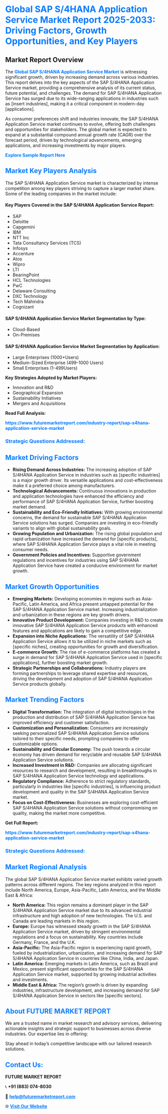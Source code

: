 <h1 style="color: #007BFF;">Global SAP S/4HANA Application Service Market Report 2025-2033: Driving Factors, Growth Opportunities, and Key Players</h1>

<section id="overview">
<h2>Market Report Overview</h2>
<p>The <a href="https://www.futuremarketreport.com/industry-report/sap-s4hana-application-service-market" style="color: #007BFF; text-decoration: none;"><strong>Global SAP S/4HANA Application Service Market</strong></a> is witnessing significant growth, driven by increasing demand across various industries. This report delves into the key aspects of the SAP S/4HANA Application Service market, providing a comprehensive analysis of its current status, future potential, and challenges. The demand for SAP S/4HANA Application Service has surged due to its wide-ranging applications in industries such as [insert industries], making it a critical component in modern-day [applications].</p>
<p>As consumer preferences shift and industries innovate, the SAP S/4HANA Application Service market continues to evolve, offering both challenges and opportunities for stakeholders. The global market is expected to expand at a substantial compound annual growth rate (CAGR) over the forecast period, driven by technological advancements, emerging applications, and increasing investments by major players.</p>
</section>

<section id="overview">
<p><a href="https://www.futuremarketreport.com/request-sample/reportId=51900" style="color: #007BFF; text-decoration: none;"><strong>Explore Sample Report Here</strong></a></p>
</section>

<section id="key-players">
<h2 style="color: #007BFF;">Market Key Players Analysis</h2>
<p>The SAP S/4HANA Application Service market is characterized by intense competition among key players striving to capture a larger market share. Some of the leading companies in the market include:</p>
<h4>Key Players Covered in the SAP S/4HANA Application Service Report:</h4>
<ul><li>SAP</li><li>Deloitte</li><li>Capgemini</li><li>IBM</li><li>NTT Inc</li><li>Tata Consultancy Services (TCS)</li><li>Infosys</li><li>Accenture</li><li>Atos</li><li>Wipro</li><li>LTI</li><li>BearingPoint</li><li>HCL Technologies</li><li>PwC</li><li>Delaware Consulting</li><li>DXC Technology</li><li>Tech Mahindra</li><li>Cognizant</li></ul>
<h4>SAP S/4HANA Application Service Market Segmentation by Type:</h4>
<ul><li>Cloud-Based</li><li>On-Premises</li></ul>

<h4>SAP S/4HANA Application Service Market Segmentation by Application:</h4>
<ul><li>Large Enterprises (1000+Users)</li><li>Medium-Sized Enterprise (499-1000 Users)</li><li>Small Enterprises (1-499Users)</li></ul>
<p><strong>Key Strategies Adopted by Market Players:</strong></p>
<ul>
<li>Innovation and R&D</li>
<li>Geographical Expansion</li>
<li>Sustainability Initiatives</li>
<li>Mergers and Acquisitions</li>
</ul>
</section>

<section>
<p><strong>Read Full Analysis: </strong></p><a href="https://www.futuremarketreport.com/industry-report/sap-s4hana-application-service-market" style="color: #007BFF; text-decoration: none;"><strong>https://www.futuremarketreport.com/industry-report/sap-s4hana-application-service-market</strong></a>
<h3 style="color: #007BFF;">Strategic Questions Addressed:</h3>
</section>

<section id="driving-factors">
<h2 style="color: #007BFF;">Market Driving Factors</h2>
<ul>
<li><strong>Rising Demand Across Industries:</strong> The increasing adoption of SAP S/4HANA Application Service in industries such as [specific industries] is a major growth driver. Its versatile applications and cost-effectiveness make it a preferred choice among manufacturers.</li>
<li><strong>Technological Advancements:</strong> Continuous innovations in production and application technologies have enhanced the efficiency and performance of SAP S/4HANA Application Service, further boosting market demand.</li>
<li><strong>Sustainability and Eco-Friendly Initiatives:</strong> With growing environmental concerns, the demand for sustainable SAP S/4HANA Application Service solutions has surged. Companies are investing in eco-friendly variants to align with global sustainability goals.</li>
<li><strong>Growing Population and Urbanization:</strong> The rising global population and rapid urbanization have increased the demand for [specific products], where SAP S/4HANA Application Service plays a vital role in meeting consumer needs.</li>
<li><strong>Government Policies and Incentives:</strong> Supportive government regulations and incentives for industries using SAP S/4HANA Application Service have created a conducive environment for market growth.</li>
</ul>
</section>

<section id="growth-opportunities">
<h2 style="color: #007BFF;">Market Growth Opportunities</h2>
<ul>
<li><strong>Emerging Markets:</strong> Developing economies in regions such as Asia-Pacific, Latin America, and Africa present untapped potential for the SAP S/4HANA Application Service market. Increasing industrialization and urbanization in these regions are key growth drivers.</li>
<li><strong>Innovative Product Development:</strong> Companies investing in R&D to create innovative SAP S/4HANA Application Service products with enhanced features and applications are likely to gain a competitive edge.</li>
<li><strong>Expansion into Niche Applications:</strong> The versatility of SAP S/4HANA Application Service allows it to be utilized in niche markets such as [specific niches], creating opportunities for growth and diversification.</li>
<li><strong>E-commerce Growth:</strong> The rise of e-commerce platforms has created a surge in demand for SAP S/4HANA Application Service used in [specific applications], further boosting market growth.</li>
<li><strong>Strategic Partnerships and Collaborations:</strong> Industry players are forming partnerships to leverage shared expertise and resources, driving the development and adoption of SAP S/4HANA Application Service products globally.</li>
</ul>
</section>

<section id="trending-factors">
<h2 style="color: #007BFF;">Market Trending Factors</h2>
<ul>
<li><strong>Digital Transformation:</strong> The integration of digital technologies in the production and distribution of SAP S/4HANA Application Service has improved efficiency and customer satisfaction.</li>
<li><strong>Customization and Personalization:</strong> Consumers are increasingly seeking personalized SAP S/4HANA Application Service solutions tailored to their specific needs, prompting companies to offer customizable options.</li>
<li><strong>Sustainability and Circular Economy:</strong> The push towards a circular economy has driven demand for recyclable and reusable SAP S/4HANA Application Service solutions.</li>
<li><strong>Increased Investment in R&D:</strong> Companies are allocating significant resources to research and development, resulting in breakthroughs in SAP S/4HANA Application Service technology and applications.</li>
<li><strong>Regulatory Compliance:</strong> Adherence to strict regulatory standards, particularly in industries like [specific industries], is influencing product development and quality in the SAP S/4HANA Application Service market.</li>
<li><strong>Focus on Cost-Effectiveness:</strong> Businesses are exploring cost-efficient SAP S/4HANA Application Service solutions without compromising on quality, making the market more competitive.</li>
</ul>
</section>

<section>
<p><strong>Get Full Report: </strong></p><a href="https://www.futuremarketreport.com/industry-report/sap-s4hana-application-service-market" style="color: #007BFF; text-decoration: none;"><strong>https://www.futuremarketreport.com/industry-report/sap-s4hana-application-service-market</strong></a>
<h3 style="color: #007BFF;">Strategic Questions Addressed:</h3>
</section>


<section id="regional-analysis">
<h2 style="color: #007BFF;">Market Regional Analysis</h2>
<p>The global SAP S/4HANA Application Service market exhibits varied growth patterns across different regions. The key regions analyzed in this report include North America, Europe, Asia-Pacific, Latin America, and the Middle East & Africa:</p>
<ul>
<li><strong>North America:</strong> This region remains a dominant player in the SAP S/4HANA Application Service market due to its advanced industrial infrastructure and high adoption of new technologies. The U.S. and Canada are leading markets in this region.</li>
<li><strong>Europe:</strong> Europe has witnessed steady growth in the SAP S/4HANA Application Service market, driven by stringent environmental regulations and a focus on sustainability. Key countries include Germany, France, and the U.K.</li>
<li><strong>Asia-Pacific:</strong> The Asia-Pacific region is experiencing rapid growth, fueled by industrialization, urbanization, and increasing demand for SAP S/4HANA Application Service in countries like China, India, and Japan.</li>
<li><strong>Latin America:</strong> Emerging markets in Latin America, such as Brazil and Mexico, present significant opportunities for the SAP S/4HANA Application Service market, supported by growing industrial activities and investments.</li>
<li><strong>Middle East & Africa:</strong> The region’s growth is driven by expanding industries, infrastructure development, and increasing demand for SAP S/4HANA Application Service in sectors like [specific sectors].</li>
</ul>
</section>

<footer>
<h2 style="color: #007BFF;">About FUTURE MARKET REPORT</h2>
<p>We are a trusted name in market research and advisory services, delivering actionable insights and strategic support to businesses across diverse industries. Our expertise lies in offering:</p>

<p>Stay ahead in today’s competitive landscape with our tailored research solutions.</p>

<h2 style="color: #007BFF;">Contact Us:</h2>
<p><strong>FUTURE MARKET REPORT</strong></p>
<p>📞 <strong>+91 (883) 074-8030</strong></p>
<p>📧 <strong><a href="mailto:help@futuremarketreport.com" style="color: #007BFF;">help@futuremarketreport.com</a></strong></p>
<p>🌐 <strong><a href="https://www.futuremarketreport.com/" style="color: #007BFF;">Visit Our Website</a></strong></p>
</footer>